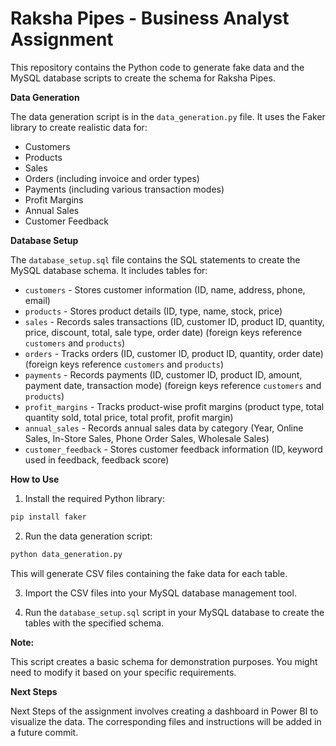 # **Raksha Pipes - Business Analyst Assignment**

This repository contains the Python code to generate fake data and the MySQL database scripts to create the schema for Raksha Pipes.

**Data Generation**

The data generation script is in the `data_generation.py` file. It uses the Faker library to create realistic data for:

* Customers
* Products
* Sales
* Orders (including invoice and order types)
* Payments (including various transaction modes)
* Profit Margins
* Annual Sales
* Customer Feedback

**Database Setup**

The `database_setup.sql` file contains the SQL statements to create the MySQL database schema. It includes tables for:

* `customers` - Stores customer information (ID, name, address, phone, email)
* `products` - Stores product details (ID, type, name, stock, price)
* `sales` - Records sales transactions (ID, customer ID, product ID, quantity, price, discount, total, sale type, order date) (foreign keys reference `customers` and `products`)
* `orders` - Tracks orders (ID, customer ID, product ID, quantity, order date) (foreign keys reference `customers` and `products`)
* `payments` - Records payments (ID, customer ID, product ID, amount, payment date, transaction mode) (foreign keys reference `customers` and `products`)
* `profit_margins` - Tracks product-wise profit margins (product type, total quantity sold, total price, total profit, profit margin)
* `annual_sales` - Records annual sales data by category (Year, Online Sales, In-Store Sales, Phone Order Sales, Wholesale Sales)
* `customer_feedback` - Stores customer feedback information (ID, keyword used in feedback, feedback score)

**How to Use**

1. Install the required Python library:

```bash
pip install faker
```

2. Run the data generation script:

```bash
python data_generation.py
```

This will generate CSV files containing the fake data for each table.

3. Import the CSV files into your MySQL database management tool.

4. Run the `database_setup.sql` script in your MySQL database to create the tables with the specified schema.

**Note:**

This script creates a basic schema for demonstration purposes. You might need to modify it based on your specific requirements.

**Next Steps**

Next Steps of the assignment involves creating a dashboard in Power BI to visualize the data. The corresponding files and instructions will be added in a future commit.
